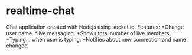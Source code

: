 # realtime-chat

Chat application created with Nodejs using socket.io.
Features:
*Change user name.
*live messaging.
*Shows total number of live members.
*Typing... when user is typing.
\*Notifies about new connection and name changed
